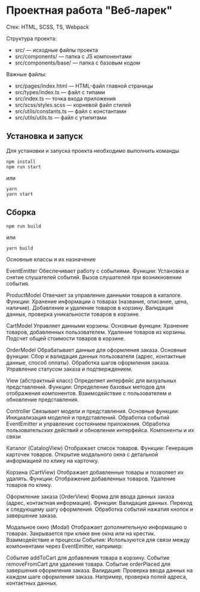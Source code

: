 # Проектная работа "Веб-ларек"

Стек: HTML, SCSS, TS, Webpack

Структура проекта:

- src/ — исходные файлы проекта
- src/components/ — папка с JS компонентами
- src/components/base/ — папка с базовым кодом

Важные файлы:

- src/pages/index.html — HTML-файл главной страницы
- src/types/index.ts — файл с типами
- src/index.ts — точка входа приложения
- src/scss/styles.scss — корневой файл стилей
- src/utils/constants.ts — файл с константами
- src/utils/utils.ts — файл с утилитами

## Установка и запуск

Для установки и запуска проекта необходимо выполнить команды

```
npm install
npm run start
```

или

```
yarn
yarn start
```

## Сборка

```
npm run build
```

или

```
yarn build
```

Основные классы и их назначение

EventEmitter
Обеспечивает работу с событиями. Функции:
Установка и снятие слушателей событий.
Вызов слушателей при возникновении события.

ProductModel
Отвечает за управление данными товаров в каталоге. Функции:
Хранение информации о товарах (название, описание, цена, наличие).
Добавление и удаление товаров в корзину.
Валидация данных, проверка уникальности товаров в корзине.

CartModel
Управляет данными корзины. Основные функции:
Хранение товаров, добавленных пользователем.
Удаление товаров из корзины.
Подсчет общей стоимости товаров в корзине.

OrderModel
Обрабатывает данные для оформления заказа. Основные функции:
Сбор и валидация данных пользователя (адрес, контактные данные, способ оплаты).
Обработка шагов оформления заказа.
Управление статусом заказа и подтверждением.

View (абстрактный класс)
Определяет интерфейс для визуальных представлений. Функции:
Определение базовых методов для отображения компонентов.
Взаимодействие с пользователем и обновление представления.

Controller
Связывает модели и представления. Основные функции:
Инициализация моделей и представлений.
Обработка событий EventEmitter и управление состоянием приложения.
Обработка пользовательских действий и обновление интерфейса.
Компоненты и их связи

Каталог (CatalogView)
Отображает список товаров. Функции:
Генерация карточек товаров.
Открытие модального окна с детальной информацией по клику на карточку.

Корзина (CartView)
Отображает добавленные товары и позволяет их удалять. Функции:
Отображение добавленных товаров.
Удаление товаров по клику.

Оформление заказа (OrderView)
Форма для ввода данных заказа (адрес, контактная информация). Функции:
Валидация данных.
Переход к следующему шагу оформления.
Обработка событий нажатия кнопок и завершение заказа.

Модальное окно (Modal)
Отображает дополнительную информацию о товарах. Закрывается при клике вне окна или на крестик.
Взаимодействие и процессы
События: Используются для связи между компонентами через EventEmitter, например:

Событие addToCart для добавления товара в корзину.
Событие removeFromCart для удаления товара.
Событие orderPlaced для завершения оформления заказа.
Валидация: Проверка ввода данных на каждом шаге оформления заказа. Например, проверка полей адреса, контактных данных.
